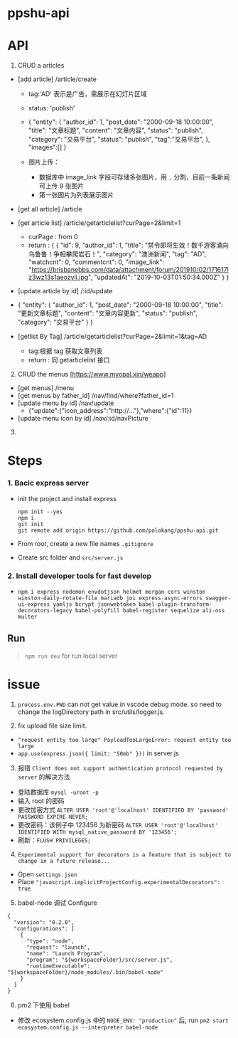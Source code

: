 # ppshu-api

# API

1. CRUD a articles

- [add article] /article/create

  - tag:'AD' 表示是广告，需展示在幻灯片区域
  - status: 'publish'
  - {
    "entity": {
    "author_id": 1,
    "post_date": "2000-09-18 10:00:00",
    "title": "文章标题",
    "content": "文章内容",
    "status": "publish",
    "category": "交易平台",
    "status": "publish",
    "tag":"交易平台",
    },
    "images":[]
    }

  - 图片上传：

    - 数据库中 image_link 字段可存储多张图片，用 `,` 分割，目前一条新闻可上传 9 张图片
    - 第一张图片为列表展示图片

* [get all article] /article
* [get article list] /article/getarticlelist?curPage=2&limit=1

  - curPage : from 0
  - return : {
    {
    "id": 9,
    "author_id": 1,
    "title": "禁令即将生效！数千游客涌向乌鲁鲁！争相攀爬岩石！",
    "category": "澳洲新闻",
    "tag": "AD",
    "watchcnt": 0,
    "commentcnt": 0,
    "image_link": "https://brisbanebbs.com/data/attachment/forum/201910/02/171617lz3wz13s1aeozyli.jpg",
    "updatedAt": "2019-10-03T01:50:34.000Z"
    }
    }

* [update article by id] /:id/update
* {
  "entity": {
  "author_id": 1,
  "post_date": "2000-09-18 10:00:00",
  "title": "更新文章标题",
  "content": "文章内容更新",
  "status": "publish",
  "category": "交易平台"
  }
  }

* [getlist By Tag] /article/getarticlelist?curPage=2&limit=1&tag=AD

  - tag:根据 tag 获取文章列表
  - return : 同 getarticlelist 接口

2. CRUD the menus [https://www.myopal.xin/weapp]

- [get menus] /menu
- [get menus by father_id] /nav/find/where?father_id=1
- [update menu by id] /nav/update
  - {"update":{"icon_address":"http://..."},"where":{"id":11}}
- [update menu icon by id] /nav/:id/navPicture

3.

# Steps

### 1. Bacic express server

- init the project and install express

  ```
  npm init --yes
  npm i
  git init
  git remote add origin https://github.com/polokang/ppshu-api.git
  ```

- From root, create a new file names `.gitignore`
- Create src folder and `src/server.js`

### 2. Install developer tools for fast develop

- `npm i express nodemon envdotjson helmet morgan cors winston winston-daily-rotate-file mariadb joi express-async-errors swagger-ui-express yamljs bcrypt jsonwebtoken babel-plugin-transform-decorators-legacy babel-polyfill babel-register sequelize ali-oss multer`

## Run

> `npm run dev` for run local server

# issue

1. `process.env.PWD` can not get value in vscode debug mode. so need to change the logDirectory path in src/utils/logger.js.

2. fix upload file size limit.

- `"request entity too large" PayloadTooLargeError: request entity too large`
- `app.use(express.json({ limit: "50mb" }))` in server.js

3. 报错 `Client does not support authentication protocol requested by server` 的解决方法

- 登陆数据库 `mysql -uroot -p`
- 输入 root 的密码
- 更改加密方式 `ALTER USER 'root'@'localhost' IDENTIFIED BY 'password' PASSWORD EXPIRE NEVER;`
- 更改密码：该例子中 123456 为新密码 `ALTER USER 'root'@'localhost' IDENTIFIED WITH mysql_native_password BY '123456';`
- 刷新：`FLUSH PRIVILEGES;`

4. `Experimental support for decorators is a feature that is subject to change in a future release...`

- Open `settings.json`
- Place `"javascript.implicitProjectConfig.experimentalDecorators": true`

5. babel-node 调试 Configure

```
{
  "version": "0.2.0",
  "configurations": [
    {
      "type": "node",
      "request": "launch",
      "name": "Launch Program",
      "program": "${workspaceFolder}/src/server.js",
      "runtimeExecutable": "${workspaceFolder}/node_modules/.bin/babel-node"
    }
  ]
}
```

6. pm2 下使用 babel

- 修改 ecosystem.config.js 中的 `NODE_ENV: "production"` 后, run `pm2 start ecosystem.config.js --interpreter babel-node`
